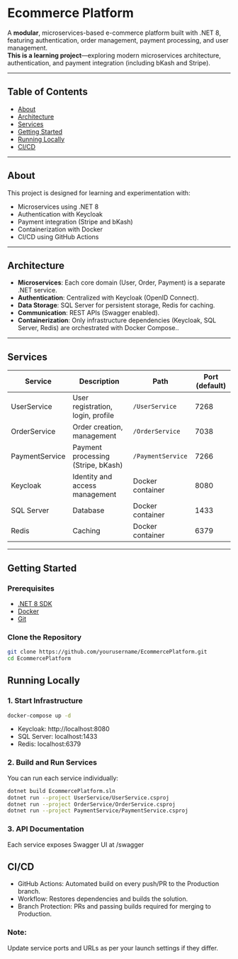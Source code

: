 # Ecommerce Platform

A **modular**, microservices-based e-commerce platform built with .NET 8, featuring authentication, order management, payment processing, and user management.  
**This is a learning project**—exploring modern microservices architecture, authentication, and payment integration (including bKash and Stripe).

---

## Table of Contents

- [About](#about)
- [Architecture](#architecture)
- [Services](#services)
- [Getting Started](#getting-started)
- [Running Locally](#running-locally)
- [CI/CD](#cicd)

---

## About

This project is designed for learning and experimentation with:

- Microservices using .NET 8
- Authentication with Keycloak
- Payment integration (Stripe and bKash)
- Containerization with Docker
- CI/CD using GitHub Actions

---

## Architecture

- **Microservices**: Each core domain (User, Order, Payment) is a separate .NET service.
- **Authentication**: Centralized with Keycloak (OpenID Connect).
- **Data Storage**: SQL Server for persistent storage, Redis for caching.
- **Communication**: REST APIs (Swagger enabled).
- **Containerization**: Only infrastructure dependencies (Keycloak, SQL Server, Redis) are orchestrated with Docker Compose..

---

## Services

| Service         | Description                               | Path              | Port (default) |
|----------------|-------------------------------------------|-------------------|----------------|
| UserService     | User registration, login, profile         | `/UserService`    | 7268           |
| OrderService    | Order creation, management                | `/OrderService`   | 7038           |
| PaymentService  | Payment processing (Stripe, bKash)        | `/PaymentService` | 7266           |
| Keycloak        | Identity and access management            | Docker container  | 8080           |
| SQL Server      | Database                                  | Docker container  | 1433           |
| Redis           | Caching                                   | Docker container  | 6379           |

---

## Getting Started

### Prerequisites

- [.NET 8 SDK](https://dotnet.microsoft.com/en-us/download/dotnet/8.0)
- [Docker](https://www.docker.com/)
- [Git](https://git-scm.com/)

### Clone the Repository

```bash
git clone https://github.com/yourusername/EcommercePlatform.git
cd EcommercePlatform
```
## Running Locally

### 1. Start Infrastructure

```bash
docker-compose up -d
```
- Keycloak: http://localhost:8080
- SQL Server: localhost:1433
- Redis: localhost:6379

### 2. Build and Run Services

You can run each service individually:

```bash
dotnet build EcommercePlatform.sln
dotnet run --project UserService/UserService.csproj
dotnet run --project OrderService/OrderService.csproj
dotnet run --project PaymentService/PaymentService.csproj
```

### 3. API Documentation
Each service exposes Swagger UI at /swagger

## CI/CD

- GitHub Actions: Automated build on every push/PR to the Production branch.
- Workflow: Restores dependencies and builds the solution.
- Branch Protection: PRs and passing builds required for merging to Production.

### Note:
Update service ports and URLs as per your launch settings if they differ.
